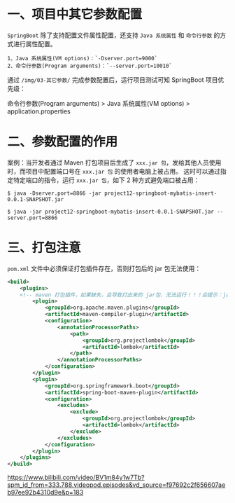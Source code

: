 # 一、项目中其它参数配置
`SpringBoot` 除了支持配置文件属性配置，还支持 `Java 系统属性` 和 `命令行参数` 的方式进行属性配置。

    1、Java 系统属性(VM options)：`-Dserver.port=9000`
    2、命令行参数(Program arguments)：`--server.port=10010`

通过 `/img/03-其它参数/` 完成参数配置后，运行项目测试可知 SpringBoot 项目优先级：

命令行参数(Program arguments) > Java 系统属性(VM options) > application.properties

# 二、参数配置的作用
案例：当开发者通过 Maven 打包项目后生成了 `xxx.jar 包`，发给其他人员使用时，而项目中配置端口号在 `xxx.jar 包` 的使用者电脑上被占用。
这时可以通过指定特定端口的指令，运行 `xxx.jar 包`，如下 2 种方式避免端口被占用：

```
$ java -Dserver.port=8866 -jar project12-springboot-mybatis-insert-0.0.1-SNAPSHOT.jar

$ java -jar project12-springboot-mybatis-insert-0.0.1-SNAPSHOT.jar --server.port=8866 
```

# 三、打包注意
`pom.xml` 文件中必须保证打包插件存在，否则打包后的 jar 包无法使用：

````xml
<build>
    <plugins>
    <!-- maven 打包插件，如果缺失，会导致打出来的 jar包，无法运行！！！会提示：jar 中没有主清单属性 -->
        <plugin>
            <groupId>org.apache.maven.plugins</groupId>
            <artifactId>maven-compiler-plugin</artifactId>
            <configuration>
                <annotationProcessorPaths>
                    <path>
                        <groupId>org.projectlombok</groupId>
                        <artifactId>lombok</artifactId>
                    </path>
                </annotationProcessorPaths>
            </configuration>
        </plugin>
        <plugin>
            <groupId>org.springframework.boot</groupId>
            <artifactId>spring-boot-maven-plugin</artifactId>
            <configuration>
                <excludes>
                    <exclude>
                        <groupId>org.projectlombok</groupId>
                        <artifactId>lombok</artifactId>
                    </exclude>
                </excludes>
            </configuration>
        </plugin>
    </plugins>
</build>
````

<https://www.bilibili.com/video/BV1m84y1w7Tb?spm_id_from=333.788.videopod.episodes&vd_source=f97692c2f656607aeb97ee92b4310d9e&p=183>